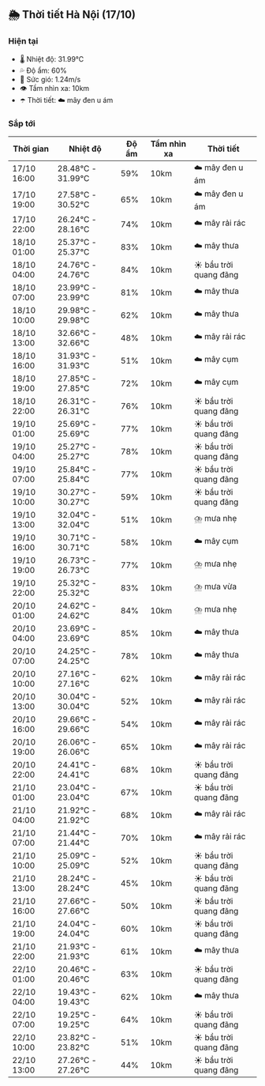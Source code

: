 ## 🌦️ Thời tiết Hà Nội (17/10)

### Hiện tại

- 🌡️ Nhiệt độ: 31.99℃
- 💦 Độ ẩm: 60%
- 💨 Sức gió: 1.24m/s
- 👁️ Tầm nhìn xa: 10km
- ☂️ Thời tiết: ☁️ mây đen u ám

### Sắp tới

| Thời gian | Nhiệt độ | Độ ẩm | Tầm nhìn xa | Thời tiết |
| --- | --- | --- | --- | --- |
| 17/10 16:00 | 28.48℃ - 31.99℃ | 59% | 10km | ☁️ mây đen u ám |
| 17/10 19:00 | 27.58℃ - 30.52℃ | 65% | 10km | ☁️ mây đen u ám |
| 17/10 22:00 | 26.24℃ - 28.16℃ | 74% | 10km | ☁️ mây rải rác |
| 18/10 01:00 | 25.37℃ - 25.37℃ | 83% | 10km | ☁️ mây thưa |
| 18/10 04:00 | 24.76℃ - 24.76℃ | 84% | 10km | ☀️ bầu trời quang đãng |
| 18/10 07:00 | 23.99℃ - 23.99℃ | 81% | 10km | ☁️ mây thưa |
| 18/10 10:00 | 29.98℃ - 29.98℃ | 62% | 10km | ☁️ mây thưa |
| 18/10 13:00 | 32.66℃ - 32.66℃ | 48% | 10km | ☁️ mây rải rác |
| 18/10 16:00 | 31.93℃ - 31.93℃ | 51% | 10km | ☁️ mây cụm |
| 18/10 19:00 | 27.85℃ - 27.85℃ | 72% | 10km | ☁️ mây cụm |
| 18/10 22:00 | 26.31℃ - 26.31℃ | 76% | 10km | ☀️ bầu trời quang đãng |
| 19/10 01:00 | 25.69℃ - 25.69℃ | 77% | 10km | ☀️ bầu trời quang đãng |
| 19/10 04:00 | 25.27℃ - 25.27℃ | 78% | 10km | ☀️ bầu trời quang đãng |
| 19/10 07:00 | 25.84℃ - 25.84℃ | 77% | 10km | ☀️ bầu trời quang đãng |
| 19/10 10:00 | 30.27℃ - 30.27℃ | 59% | 10km | ☀️ bầu trời quang đãng |
| 19/10 13:00 | 32.04℃ - 32.04℃ | 51% | 10km | ⛈️ mưa nhẹ |
| 19/10 16:00 | 30.71℃ - 30.71℃ | 58% | 10km | ☁️ mây cụm |
| 19/10 19:00 | 26.73℃ - 26.73℃ | 77% | 10km | ⛈️ mưa nhẹ |
| 19/10 22:00 | 25.32℃ - 25.32℃ | 83% | 10km | ⛈️ mưa vừa |
| 20/10 01:00 | 24.62℃ - 24.62℃ | 84% | 10km | ⛈️ mưa nhẹ |
| 20/10 04:00 | 23.69℃ - 23.69℃ | 85% | 10km | ☁️ mây thưa |
| 20/10 07:00 | 24.25℃ - 24.25℃ | 78% | 10km | ☁️ mây thưa |
| 20/10 10:00 | 27.16℃ - 27.16℃ | 62% | 10km | ☁️ mây rải rác |
| 20/10 13:00 | 30.04℃ - 30.04℃ | 52% | 10km | ☁️ mây rải rác |
| 20/10 16:00 | 29.66℃ - 29.66℃ | 54% | 10km | ☁️ mây rải rác |
| 20/10 19:00 | 26.06℃ - 26.06℃ | 65% | 10km | ☁️ mây rải rác |
| 20/10 22:00 | 24.41℃ - 24.41℃ | 68% | 10km | ☀️ bầu trời quang đãng |
| 21/10 01:00 | 23.04℃ - 23.04℃ | 67% | 10km | ☀️ bầu trời quang đãng |
| 21/10 04:00 | 21.92℃ - 21.92℃ | 68% | 10km | ☁️ mây rải rác |
| 21/10 07:00 | 21.44℃ - 21.44℃ | 70% | 10km | ☁️ mây rải rác |
| 21/10 10:00 | 25.09℃ - 25.09℃ | 52% | 10km | ☀️ bầu trời quang đãng |
| 21/10 13:00 | 28.24℃ - 28.24℃ | 45% | 10km | ☀️ bầu trời quang đãng |
| 21/10 16:00 | 27.66℃ - 27.66℃ | 50% | 10km | ☀️ bầu trời quang đãng |
| 21/10 19:00 | 24.04℃ - 24.04℃ | 60% | 10km | ☀️ bầu trời quang đãng |
| 21/10 22:00 | 21.93℃ - 21.93℃ | 61% | 10km | ☁️ mây thưa |
| 22/10 01:00 | 20.46℃ - 20.46℃ | 63% | 10km | ☀️ bầu trời quang đãng |
| 22/10 04:00 | 19.43℃ - 19.43℃ | 62% | 10km | ☁️ mây thưa |
| 22/10 07:00 | 19.25℃ - 19.25℃ | 64% | 10km | ☀️ bầu trời quang đãng |
| 22/10 10:00 | 23.82℃ - 23.82℃ | 51% | 10km | ☀️ bầu trời quang đãng |
| 22/10 13:00 | 27.26℃ - 27.26℃ | 44% | 10km | ☀️ bầu trời quang đãng |
